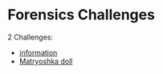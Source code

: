 # Forensics Challenges

2 Challenges:
- [information](information.md)
- [Matryoshka doll](Matryoshka_doll.md)
